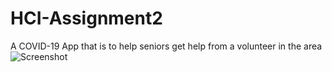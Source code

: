 # HCI-Assignment2
A COVID-19 App that is to help seniors get help from a volunteer in the area
![Screenshot](Home.png)

